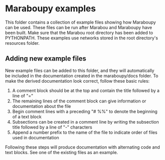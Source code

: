 # Maraboupy examples

This folder contains a collection of example files showing how Maraboupy can be used.
These files can be run after Marabou and Maraboupy have been built. Make sure that
the Marabou root directory has been added to PYTHONPATH. These examples use networks
stored in the root directory's resources folder.

## Adding new example files
New example files can be added to this folder, and they will automatically be included
in the documentation created in the maraboupy/docs folder. To make the derived documentation
look correct, follow these basic rules:
1. A comment block should be at the top and contain the title followed by a line of "="
2. The remaining lines of the comment block can give information or documentation about the file
3. Begin comment lines with a preceding "# %%" to denote the beginning of a text block
4. Subsections can be created in a comment line by writing the subsection title followed 
by a line of "-" characters
5. Append a number prefix to the name of the file to indicate order of files used in documentation

Following these steps will produce documentation with alternating code and text blocks. See
one of the existing files as an example.
